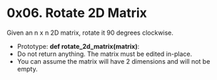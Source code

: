 # 0x06. Rotate 2D Matrix

Given an n x n 2D matrix, rotate it 90 degrees clockwise.

 - Prototype: **def rotate_2d_matrix(matrix)**:
 - Do not return anything. The matrix must be edited in-place.
 - You can assume the matrix will have 2 dimensions and will not be empty.
 